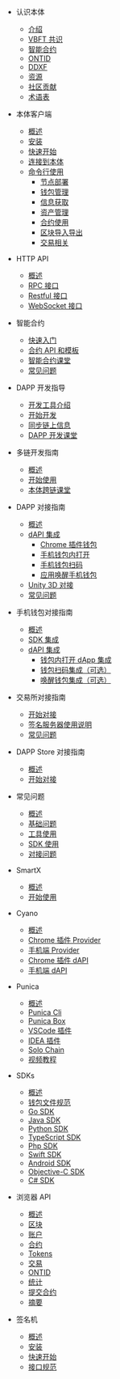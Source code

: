 
- 认识本体
  - [介绍](docs-cn/introduction/01-introduction.md)
  - [VBFT 共识](docs-cn/introduction/02-VBFT.md)
  - [智能合约](docs-cn/introduction/03-smart-contract.md)
  - [ONTID](docs-cn/introduction/04-ontid.md)
  - [DDXF](docs-cn/introduction/05-ddxf.md)
  - [资源](docs-cn/introduction/06-white-papers.md)
  - [社区贡献](docs-cn/introduction/07-contributions.md)
  - [术语表](docs-cn/introduction/08-glossary.md)

- 本体客户端
  - [概述](docs-cn/ontology-cli/00-overview.md)
  - [安装](docs-cn/ontology-cli/01-install.md)
  - [快速开始](docs-cn/ontology-cli/02-getting-started.md)
  - [连接到本体](docs-cn/ontology-cli/03-connect-to-client.md)
  - [命令行使用](docs-cn/ontology-cli/08-cli-usage.md)
    - [节点部署](docs-cn/ontology-cli/09-deploy-node.md)
    - [钱包管理](docs-cn/ontology-cli/10-wallet-manager.md)
    - [信息获取](docs-cn/ontology-cli/11-block-info.md)
    - [资产管理](docs-cn/ontology-cli/12-asset.md)
    - [合约使用](docs-cn/ontology-cli/13-contract.md)
    - [区块导入导出](docs-cn/ontology-cli/14-block-import.md)
    - [交易相关](docs-cn/ontology-cli/16-build-tx.md)

- HTTP API
  - [概述](docs-cn/ontology-cli/04-interface-specification.md)
  - [RPC 接口](docs-cn/ontology-cli/05-rpc-specification.md)
  - [Restful 接口](docs-cn/ontology-cli/06-restful-specification.md)
  - [WebSocket 接口](docs-cn/ontology-cli/07-ws-specification.md)

- 智能合约
  - [快速入门](docs-cn/smartcontract/01-started.md)
  - [合约 API 和模板](docs-cn/smartcontract/02-template.md)
  - [智能合约课堂](docs-cn/smartcontract/04-tutorials.md)
  - [常见问题](docs-cn/smartcontract/05-sc-faq.md)
  
- DAPP 开发指导
  - [开发工具介绍](docs-cn/introduction/tools.md)
  - [开始开发](docs-cn/QuickGuide/00-dapp_development.md)
  - [同步链上信息](docs-cn/dApp-Integration/05-DAppDocking-Sync.md)
  - [DAPP 开发课堂](docs-cn/QuickGuide/08-dapp-video.md)

- 多链开发指南
  - [概述](docs-cn/multichain/overview.md)
  - [开始使用](docs-cn/multichain/getting-started.md)
  - [本体跨链课堂](docs-cn/multichain/tutorials.md)
  
- DAPP 对接指南
  - [概述](docs-cn/dApp-Integration/00-dapp_integration.md)
  - [dAPI 集成](docs-cn/dApp-Integration/09-dapi_integration.md)
    - [Chrome 插件钱包](docs-cn/dApp-Integration/03-DAppDocking-use-chrome-extension-wallet.md)
    - [手机钱包内打开](docs-cn/dApp-Integration/01-DAppDocking-Wallet-Opens-DApp.md)
    - [手机钱包扫码](docs-cn/dApp-Integration/02-DAppDocking-QRcode.md)
    - [应用唤醒手机钱包](docs-cn/dApp-Integration/06-DAppDocking-Wake-up.md)
  - [Unity 3D 对接](docs-cn/dApp-Integration/12-unity_integration.md)
  - [常见问题](docs-cn/dApp-Integration/11-Q&A.md)

- 手机钱包对接指南
  - [概述](docs-cn/Wallet-Integration/00-wallet_integration.md)
  - [SDK 集成](docs-cn/Wallet-Integration/01-WalletDocking-asset-docking.md)
  - [dAPI 集成](docs-cn/Wallet-Integration/02-WalletDocking-provider-sdk-docking.md)
      - [钱包内打开 dApp 集成](docs-cn/Wallet-Integration/04-WalletDocking-wallet-open-DApp.md)
      - [钱包扫码集成（可选）](docs-cn/Wallet-Integration/03-WalletDocking-scan-qrcode.md)
      - [唤醒钱包集成（可选）](docs-cn/Wallet-Integration/07-WalletDocking-wakeup.md)

- 交易所对接指南
  - [开始对接](docs-cn/exchange-API/Ontology-交易所对接文档.md)
  - [签名服务器使用说明](docs-cn/exchange-API/Ontology+签名服务器使用说明.md)
  - [常见问题](docs-cn/exchange-API/ONT-交易所对接FAQ.md)

- DAPP Store 对接指南
  - [概述](docs-cn/dapps/overview.md)
  - [开始对接](docs-cn/dapps/integration.md)

- 常见问题
  - [概述](docs-cn/faq/overview.md)
  - [基础问题](docs-cn/faq/basic-faq.md)
  - [工具使用](docs-cn/faq/tool-faq.md)
  - [SDK 使用](docs-cn/faq/sdks-faq.md)
  - [对接问题](docs-cn/faq/business-faq.md)
      
- SmartX
  - [概述](docs-cn/SmartX/overview.md)
  - [开始使用](docs-cn/SmartX/getting-started.md)

- Cyano
  - [概述](docs-cn/cyano/00-overview.md)
  - [Chrome 插件 Provider](docs-cn/cyano/01-chrome-wallet.md)
  - [手机端 Provider](docs-cn/cyano/02-mobile-provider.md)
  - [Chrome 插件 dAPI](docs-cn/cyano/03-ontology-dapi.md)
  - [手机端 dAPI](docs-cn/cyano/04-cyano-bridge.md)

- Punica
  - [概述](docs-cn/Punica/punica.md)
  - [Punica Cli](docs-cn/Punica/punica-cli.md)
  - [Punica Box](docs-cn/Punica/punica-box.md)
  - [VSCode 插件](docs-cn/Punica/sc-extension.md)
  - [IDEA 插件](docs-cn/Punica/sc-idea-extension.md)
  - [Solo Chain](docs-cn/Punica/solo-chain.md)
  - [视频教程](docs-cn/Punica/tutorials.md)

- SDKs
  - [概述](docs-cn/SDKs/00-overview.md)
  - [钱包文件规范](docs-cn/SDKs/wallet-file-specification.md)
  - [Go SDK](docs-cn/SDKs/01-go-sdk.md)
  - [Java SDK](docs-cn/SDKs/02-java-sdk.md)
  - [Python SDK](docs-cn/SDKs/03-python-sdk.md)
  - [TypeScript SDK](docs-cn/SDKs/04-ts-sdk.md)
  - [Php SDK](docs-cn/SDKs/05-php-sdk.md)
  - [Swift SDK](docs-cn/SDKs/06-swift-sdk.md)
  - [Android SDK](docs-cn/SDKs/07-android-sdk.md)
  - [Objective-C SDK](docs-cn/SDKs/08-objective-c-sdk.md)
  - [C# SDK](docs-cn/SDKs/09-csharp-sdk.md)

- 浏览器 API
  - [概述](docs-cn/explorer/overview.md)
  - [区块](docs-cn/explorer/blocks.md)
  - [账户](docs-cn/explorer/accounts.md)
  - [合约](docs-cn/explorer/contracts.md)
  - [Tokens](docs-cn/explorer/tokens.md)
  - [交易](docs-cn/explorer/transactions.md)
  - [ONTID](docs-cn/explorer/ontid.md)
  - [统计](docs-cn/explorer/statistics.md)
  - [提交合约](docs-cn/explorer/registerContract.md)
  - [摘要](docs-cn/explorer/summary.md)

- 签名机
  - [概述](docs-cn/sigsvr/00-overview.md)
  - [安装](docs-cn/sigsvr/01-install.md)
  - [快速开始](docs-cn/sigsvr/02-getting-started.md)
  - [接口规范](docs-cn/sigsvr/03-api-specification.md)
